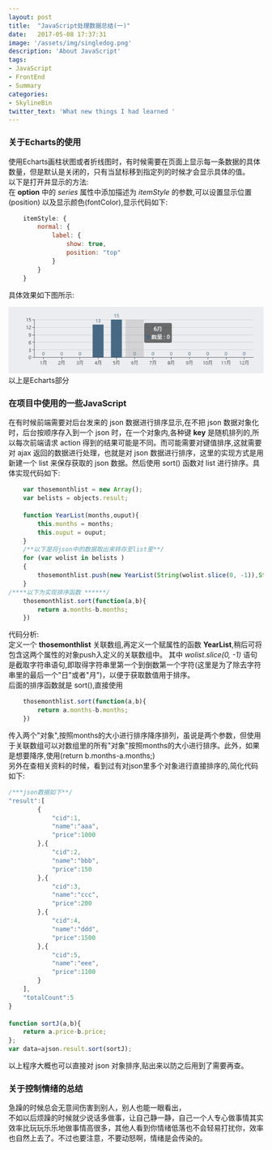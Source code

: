 ```yaml
---
layout: post
title:  "JavaScript处理数据总结(一)"
date:   2017-05-08 17:37:31
image: '/assets/img/singledog.png'
description: 'About JavaScript'
tags:
- JavaScript
- FrontEnd
- Summary
categories:
- SkylineBin
twitter_text: 'What new things I had learned '
---
```




### 关于Echarts的使用  

使用Echarts画柱状图或者折线图时，有时候需要在页面上显示每一条数据的具体数量，但是默认是关闭的，只有当鼠标移到指定列的时候才会显示具体的值。  
以下是打开并显示的方法:  
在 **option** 中的 *series* 属性中添加描述为 *itemStyle* 的参数,可以设置显示位置(position) 以及显示颜色(fontColor),显示代码如下:  

```javascript
    itemStyle: {
        normal: {
            label: {
                show: true,
                position: "top"
            }
        }
    }
```

具体效果如下图所示:  

<img src="../assets/img/SummaryThinking/showtopnum.png">
以上是Echarts部分

### 在项目中使用的一些JavaScript  

在有时候前端需要对后台发来的 json 数据进行排序显示,在不把 json 数据对象化时，后台按顺序存入到一个 json 时，在一个对象内,各种键 **key** 是随机排列的,所以每次前端请求 action 得到的结果可能是不同。而可能需要对键值排序,这就需要对 ajax 返回的数据进行处理，也就是对 json 数据进行排序，这里的实现方式是用新建一个 list 来保存获取的 json 数据。然后使用 sort() 函数对 list 进行排序。具体实现代码如下:  

```javascript
    var thosemonthlist = new Array();
    var belists = objects.result;

    function YearList(months,ouput){
        this.months = months;
        this.ouput = ouput;
    }
    /**以下是将json中的数据取出来转存至list里**/
    for (var wolist in belists )
    {
        thosemonthlist.push(new YearList(String(wolist.slice(0, -1)),String(belists[wolist])));
    }
/****以下为实现排序函数 ******/
    thosemonthlist.sort(function(a,b){
        return a.months-b.months;
    })
```

代码分析:  
定义一个 **thosemonthlist** 关联数组,再定义一个赋属性的函数 **YearList**,稍后可将包含这两个属性的对象push入定义的关联数组中。
其中 *wolist.slice(0, -1)* 语句是截取字符串语句,即取得字符串里第一个到倒数第一个字符(这里是为了除去字符串里的最后一个"日"或者"月")，以便于获取数值用于排序。  
后面的排序函数就是 sort(),直接使用

```javascript
    thosemonthlist.sort(function(a,b){
        return a.months-b.months;
    })
```

传入两个"对象",按照months的大小进行排序降序排列，虽说是两个参数，但使用于关联数组可以对数组里的所有"对象"按照months的大小进行排序。此外，如果是想要降序,使用(return b.months-a.months;)  
另外在查相关资料的时候，看到过有对json里多个对象进行直接排序的,简化代码如下:  

```javascript
/***json数据如下**/
"result":[
        {
            "cid":1,
            "name":"aaa",
            "price":1000
        },{
            "cid":2,
            "name":"bbb",
            "price":150
        },{
            "cid":3,
            "name":"ccc",
            "price":200
        },{
            "cid":4,
            "name":"ddd",
            "price":1500
        },{
            "cid":5,
            "name":"eee",
            "price":1100
        }
    ],
    "totalCount":5
}

function sortJ(a,b){
    return a.price-b.price;
};
var data=ajson.result.sort(sortJ);
```

以上程序大概也可以直接对 json 对象排序,贴出来以防之后用到了需要再查。

### 关于控制情绪的总结  

急躁的时候总会无意间伤害到别人，别人也能一眼看出，  
不如以后烦躁的时候就少说话多做事，让自己静一静，自己一个人专心做事情其实效率比玩玩乐乐地做事情高很多，其他人看到你情绪低落也不会轻易打扰你，效率也自然上去了。不过也要注意，不要动怒啊，情绪是会传染的。  
